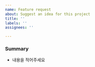 ```yaml
---
name: Feature request
about: Suggest an idea for this project
title: ''
labels: ''
assignees: ''

---
```


### Summary
- 내용을 적어주세요
